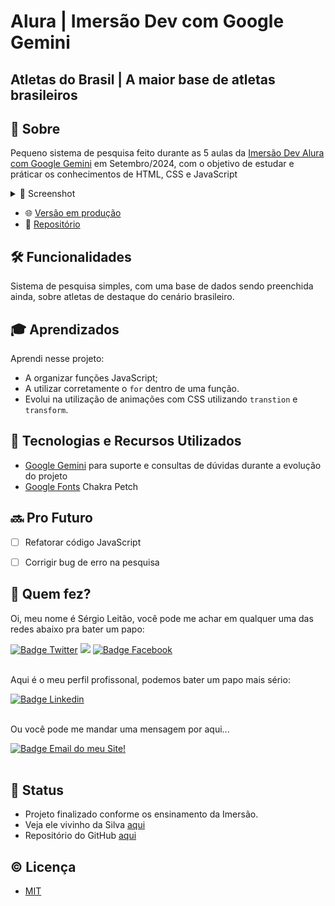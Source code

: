 # Alura | Imersão Dev com Google Gemini

## Atletas do Brasil | A maior base de atletas brasileiros

<!-- fonte para readme stats: https://github.com/anuraghazra/github-readme-stats -->
<!-- fonte para badges e shieds: https://github.com/iuricode/readme-template/tree/main -->

## 📄 Sobre
Pequeno sistema de pesquisa feito durante as 5 aulas da [Imersão Dev Alura com Google Gemini](https://cursos.alura.com.br/imersao) em Setembro/2024, com o objetivo de estudar e práticar os conhecimentos de HTML, CSS e JavaScript

<details>
<summary>📸 Screenshot</summary>
<div style="width: 50%; margin: 0 auto">
  <img src="./src/assets/img/screeshot01.png">
  <img src="./src/assets/img/screeshot02.png">
</div>
</details>

- 🌐 [Versão em produção](https://atletas-do-brasil-rust.vercel.app/)
- 🐙 [Repositório](https://github.com/seralterego/atletas-do-brasil)

## 🛠 Funcionalidades

Sistema de pesquisa simples, com uma base de dados sendo preenchida ainda, sobre atletas de destaque do cenário brasileiro.

## 🎓 Aprendizados

Aprendi nesse projeto:
- A organizar funções JavaScript;
- A utilizar corretamente o `for` dentro de uma função.
- Evolui na utilização de animações com CSS utilizando `transtion` e `transform`.


## 🧰 Tecnologias e Recursos Utilizados

- [Google Gemini](https://gemini.google.com/) para suporte e consultas de dúvidas durante a evolução do projeto
- [Google Fonts](https://fonts.google.com/specimen/Chakra+Petch) Chakra Petch


## 🔜 Pro Futuro
- [ ] Refatorar código JavaScript
- [ ] Corrigir bug de erro na pesquisa


## 🤝 Quem fez?

Oi, meu nome é Sérgio Leitão, você pode me achar em qualquer uma das redes abaixo pra bater um papo:
<div>
  <a href="https://twitter.com/seralterego" target="_blank"><img alt="Badge Twitter" src="https://img.shields.io/badge/Twitter-1DA1F2?style=for-the-badge&logo=twitter&logoColor=white" target="_blank"></a>
  <a href="https://www.instagram.com/seralterego/" target="_blank"><img src="https://img.shields.io/badge/-Instagram-%23C13584?style=for-the-badge&logo=instagram&logoColor=white" target="_blank"></a>
  <a href="https://www.facebook.com/profile.php?id=100000231240877" target="_blank"><img alt="Badge Facebook" src="https://img.shields.io/badge/-Facebook-%234267B2?style=for-the-badge&logo=facebook&logoColor=white" target="_blank"></a>
</div><br>

Aqui é o meu perfil profissonal, podemos bater um papo mais sério:
<div>
  <a href="https://www.linkedin.com/in/sergiomirandaleitao/" target="_blank"><img alt="Badge Linkedin" src="https://img.shields.io/badge/-LinkedIn-%230077B5?style=for-the-badge&logo=linkedin&logoColor=white" target="_blank"></a>
</div><br>

Ou você pode me mandar uma mensagem por aqui...
<div>
  <a href = "mailto:sergiomiranda86@gmail.com"><img alt="Badge Email do meu Site!" src="https://img.shields.io/badge/contato-%40sergioleitao.com.br-white?style=for-the-badge&logo=gmail&logoColor=%23056CF2&labelColor=%23F2F2F2&color=%23056CF2" target="_blank"></a>
</div><br>

<!-- Ahhh, se puder, dá uma passada no meu site...lá além de outros projetos tão legais quanto esse (a internet é uma mina de ouro...só procurar bem!), estou sempre atualizando com o que acho de mais legal e interessante sobre tecnologia e outras <i>cositas mas</i>...acessa ai: <br>
🖥 <a href="https://sergioleitao.com.br">sergioleitao.com.br</a> -->

## 🎯 Status

- Projeto finalizado conforme os ensinamento da Imersão.
- Veja ele vivinho da Silva [aqui](https://atletas-do-brasil-rust.vercel.app/)
- Repositório do GitHub [aqui](https://github.com/seralterego/atletas-do-brasil)


## © Licença

- [MIT](https://choosealicense.com/licenses/mit/)